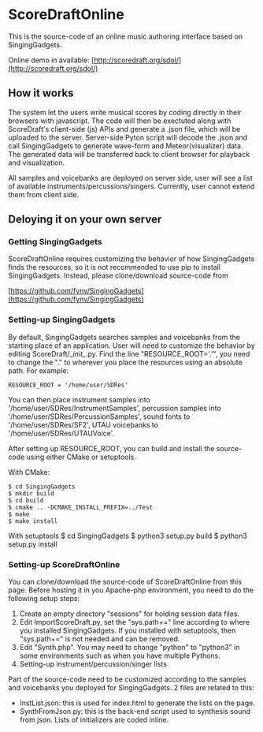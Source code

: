ScoreDraftOnline
================

This is the source-code of an online music authoring interface based on SingingGadgets.

Online demo in available:
[http://scoredraft.org/sdol/](http://scoredraft.org/sdol/)


## How it works

The system let the users write musical scores by coding directly in their browsers with javascript. The code will then be exectuted along with ScoreDraft's client-side (js) APIs and generate a .json file, which will be uploaded to the server. Server-side Pyton script will decode the .json and call SingingGadgets to generate wave-form and Meteor(visualizer) data. The generated data will be transferred back to client browser for playback and visualization.

All samples and voicebanks are deployed on server side, user will see a list of available instruments/percussions/singers. Currently, user cannot extend them from client side.

## Deloying it on your own server

### Getting SingingGadgets

ScoreDraftOnline requires customizing the behavior of how SingingGadgets finds the resources, so it is not recommended to use pip to install SingingGadgets. Instead, please clone/download source-code from 

[https://github.com/fynv/SingingGadgets](https://github.com/fynv/SingingGadgets)
 

### Setting-up SingingGadgets

By default, SingingGadgets searches samples and voicebanks from the starting place of an application. User will need to customize the behavior by editing ScoreDraft/\__init\__.py. Find the line "RESOURCE_ROOT='.'", you need to change the "." to wherever you place the resources using an absolute path. For example:

	RESOURCE_ROOT = '/home/user/SDRes'

You can then place instrument samples into '/home/user/SDRes/InstrumentSamples', percussion samples into '/home/user/SDRes/PercussionSamples', sound fonts to '/home/user/SDRes/SF2', UTAU voicebanks to '/home/user/SDRes/UTAUVoice'.

After setting up RESOURCE_ROOT, you can build and install the source-code using either CMake or setuptools. 

With CMake:
	
	$ cd SingingGadgets
	$ mkdir build
	$ cd build
	$ cmake .. -DCMAKE_INSTALL_PREFIX=../Test
	$ make
	$ make install

With setuptools
	$ cd SingingGadgets
	$ python3 setup.py build
	$ python3 setup.py install

### Setting-up ScoreDraftOnline

You can clone/download the source-code of ScoreDraftOnline from this page.
Before hosting it in you Apache-php environment, you need to do the following setup steps:

1. Create an empty directory "sessions" for holding session data files.
2. Edit ImportScoreDraft.py, set the "sys.path+=" line according to where you installed SingingGadgets. If you installed with setuptools, then "sys.path+=" is not needed and can be removed.
3. Edit "Synth.php". You may need to change "python" to "python3" in some environments such as when you have multiple Pythons.
4. Setting-up instrument/percussion/singer lists

Part of the source-code need to be customized according to the samples and voicebanks you deployed for SingingGadgets. 2 files are related to this:

* InstList.json: this is used for index.html to generate the lists on the page.
* SynthFromJson.py: this is the back-end script used to synthesis sound from json. Lists of initializers are coded inline.

